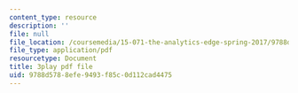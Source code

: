 ```yaml
---
content_type: resource
description: ''
file: null
file_location: /coursemedia/15-071-the-analytics-edge-spring-2017/9788d5788efe9493f85c0d112cad4475_dgjhoPD1FA0.pdf
file_type: application/pdf
resourcetype: Document
title: 3play pdf file
uid: 9788d578-8efe-9493-f85c-0d112cad4475
---
```

